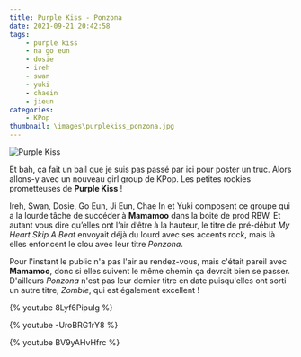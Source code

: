 ```yaml
---
title: Purple Kiss - Ponzona
date: 2021-09-21 20:42:58
tags:
    - purple kiss
    - na go eun
    - dosie
    - ireh
    - swan
    - yuki
    - chaein
    - jieun
categories:
    - KPop
thumbnail: \images\purplekiss_ponzona.jpg
---
```


![Purple Kiss](/images/purplekiss_ponzona.jpg)

Et bah, ça fait un bail que je suis pas passé par ici pour poster un truc. Alors allons-y avec un nouveau girl group de KPop. Les petites rookies prometteuses de **Purple Kiss** !

Ireh, Swan, Dosie, Go Eun, Ji Eun, Chae In et Yuki composent ce groupe qui a la lourde tâche de succéder à **Mamamoo** dans la boite de prod RBW. Et autant vous dire qu’elles ont l’air d’être à la hauteur, le titre de pré-début *My Heart Skip A Beat* envoyait déjà du lourd avec ses accents rock, mais là elles enfoncent le clou avec leur titre *Ponzona*.

Pour l'instant le public n'a pas l'air au rendez-vous, mais c'était pareil avec **Mamamoo**, donc si elles suivent le même chemin ça devrait bien se passer. D'ailleurs *Ponzona* n'est pas leur dernier titre en date puisqu'elles ont sorti un autre titre, *Zombie*, qui est également excellent !

{% youtube 8Lyf6PipuIg %}

{% youtube -UroBRG1rY8 %}

{% youtube BV9yAHvHfrc %}
